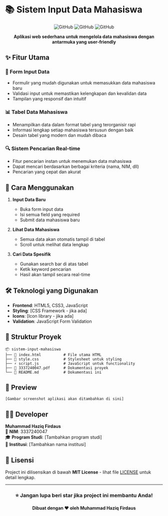 # 📚 Sistem Input Data Mahasiswa

<div align="center">

![GitHub](https://img.shields.io/badge/Status-Active-brightgreen)
![GitHub](https://img.shields.io/badge/Version-1.0-blue)
![GitHub](https://img.shields.io/badge/License-MIT-yellow)

**Aplikasi web sederhana untuk mengelola data mahasiswa dengan antarmuka yang user-friendly**

</div>

## ✨ Fitur Utama

### 📝 Form Input Data
- Formulir yang mudah digunakan untuk memasukkan data mahasiswa baru
- Validasi input untuk memastikan kelengkapan dan kevalidan data
- Tampilan yang responsif dan intuitif

### 📊 Tabel Data Mahasiswa
- Menampilkan data dalam format tabel yang terorganisir rapi
- Informasi lengkap setiap mahasiswa tersusun dengan baik
- Desain tabel yang modern dan mudah dibaca

### 🔍 Sistem Pencarian Real-time
- Fitur pencarian instan untuk menemukan data mahasiswa
- Dapat mencari berdasarkan berbagai kriteria (nama, NIM, dll)
- Pencarian yang cepat dan akurat

## 🚀 Cara Menggunakan

1. **Input Data Baru**  
   - Buka form input data
   - Isi semua field yang required
   - Submit data mahasiswa baru

2. **Lihat Data Mahasiswa**  
   - Semua data akan otomatis tampil di tabel
   - Scroll untuk melihat data lengkap

3. **Cari Data Spesifik**  
   - Gunakan search bar di atas tabel
   - Ketik keyword pencarian
   - Hasil akan tampil secara real-time

## 🛠️ Teknologi yang Digunakan

- **Frontend**: HTML5, CSS3, JavaScript
- **Styling**: [CSS Framework - jika ada]
- **Icons**: [Icon library - jika ada]
- **Validation**: JavaScript Form Validation

## 📁 Struktur Proyek

```
📦 sistem-input-mahasiswa
├── 📄 index.html          # File utama HTML
├── 🎨 style.css           # Stylesheet untuk styling
├── ⚡ script.js           # JavaScript untuk functionality
├── 📄 3337240047.pdf      # Dokumentasi proyek
└── 📖 README.md           # Dokumentasi ini
```

## 🎯 Preview

```
[Gambar screenshot aplikasi akan ditambahkan di sini]
```

## 👨‍💻 Developer

**Muhammad Haziq Firdaus**  
📧 **NIM**: 3337240047  
🎓 **Program Studi**: [Tambahkan program studi]  
🏫 **Institusi**: [Tambahkan nama institusi]

## 📄 Lisensi

Project ini dilisensikan di bawah **MIT License** - lihat file [LICENSE](LICENSE) untuk detail lengkap.

---

<div align="center">

### ⭐ Jangan lupa beri star jika project ini membantu Anda!

**Dibuat dengan ❤️ oleh Muhammad Haziq Firdaus**

</div>
